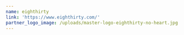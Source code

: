 ```yaml
---
name: eighthirty
link: 'https://www.eighthirty.com/'
partner_logo_image: /uploads/master-logo-eighthirty-no-heart.jpg
---
```

